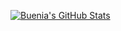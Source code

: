 [![Buenia's GitHub Stats](https://github-readme-stats.vercel.app/api?username=BueniaDev&theme=vue-dark&show_icons=true)](https://github.com/BueniaDev)

<!--
**BueniaDev/BueniaDev** is a ✨ _special_ ✨ repository because its `README.md` (this file) appears on your GitHub profile.

Here are some ideas to get you started:

- 🔭 I’m currently working on ...
- 🌱 I’m currently learning ...
- 👯 I’m looking to collaborate on ...
- 🤔 I’m looking for help with ...
- 💬 Ask me about ...
- 📫 How to reach me: ...
- 😄 Pronouns: ...
- ⚡ Fun fact: ...
-->
